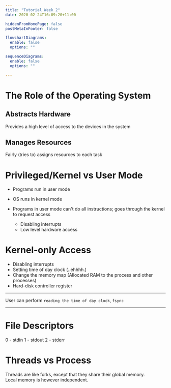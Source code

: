 ```yaml
---
title: "Tutorial Week 2"
date: 2020-02-24T16:09:20+11:00

hiddenFromHomePage: false
postMetaInFooter: false

flowchartDiagrams:
  enable: false
  options: ""

sequenceDiagrams: 
  enable: false
  options: ""

---
```


# The Role of the Operating System

## Abstracts Hardware

Provides a high level of access to the devices in the system

## Manages Resources

Fairly (tries to) assigns resources to each task

# Privileged/Kernel vs User Mode

* Programs run in user mode
* OS runs in kernel mode

* Programs in user mode can't do all instructions; goes through the kernel to request access
  * Disabling interrupts
  * Low level hardware access

# Kernel-only Access

* Disabling interrupts
* Setting time of day clock (..ehhhh.)
* Change the memory map (Allocated RAM to the process and other processes)
* Hard-disk controller register

---

User can perform `reading the time of day clock`, `fsync`

---

# File Descriptors

0 - stdin
1 - stdout
2 - stderr

# Threads vs Process

Threads are like forks, except that they share their global memory.  
Local memory is however independent.  

